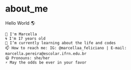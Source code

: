 # about_me

Hello World 🌎

    👋 I'm Marcella
    🌀 I'm 17 years old
    🌱 I’m currently learning about the life and codes
    📫 How to reach me: IG: @marcellaa_feliciano | E-mail: marcella.pereira@escolar.ifrn.edu.br
    😄 Pronouns: she/her
    ⚡ May the odds be ever in your favor

